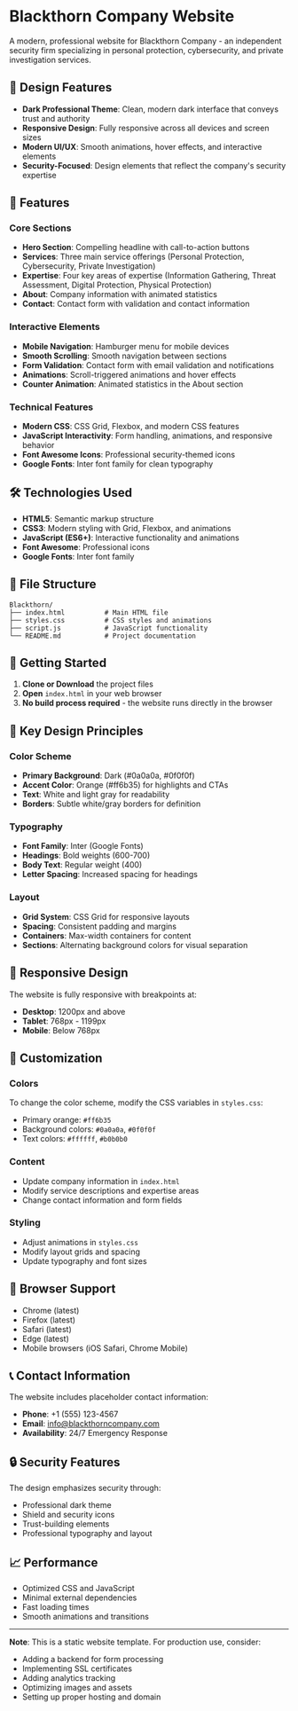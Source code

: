 # Blackthorn Company Website

A modern, professional website for Blackthorn Company - an independent security firm specializing in personal protection, cybersecurity, and private investigation services.

## 🎨 Design Features

- **Dark Professional Theme**: Clean, modern dark interface that conveys trust and authority
- **Responsive Design**: Fully responsive across all devices and screen sizes
- **Modern UI/UX**: Smooth animations, hover effects, and interactive elements
- **Security-Focused**: Design elements that reflect the company's security expertise

## 🚀 Features

### Core Sections
- **Hero Section**: Compelling headline with call-to-action buttons
- **Services**: Three main service offerings (Personal Protection, Cybersecurity, Private Investigation)
- **Expertise**: Four key areas of expertise (Information Gathering, Threat Assessment, Digital Protection, Physical Protection)
- **About**: Company information with animated statistics
- **Contact**: Contact form with validation and contact information

### Interactive Elements
- **Mobile Navigation**: Hamburger menu for mobile devices
- **Smooth Scrolling**: Smooth navigation between sections
- **Form Validation**: Contact form with email validation and notifications
- **Animations**: Scroll-triggered animations and hover effects
- **Counter Animation**: Animated statistics in the About section

### Technical Features
- **Modern CSS**: CSS Grid, Flexbox, and modern CSS features
- **JavaScript Interactivity**: Form handling, animations, and responsive behavior
- **Font Awesome Icons**: Professional security-themed icons
- **Google Fonts**: Inter font family for clean typography

## 🛠️ Technologies Used

- **HTML5**: Semantic markup structure
- **CSS3**: Modern styling with Grid, Flexbox, and animations
- **JavaScript (ES6+)**: Interactive functionality and animations
- **Font Awesome**: Professional icons
- **Google Fonts**: Inter font family

## 📁 File Structure

```
Blackthorn/
├── index.html          # Main HTML file
├── styles.css          # CSS styles and animations
├── script.js           # JavaScript functionality
└── README.md           # Project documentation
```

## 🚀 Getting Started

1. **Clone or Download** the project files
2. **Open** `index.html` in your web browser
3. **No build process required** - the website runs directly in the browser

## 🎯 Key Design Principles

### Color Scheme
- **Primary Background**: Dark (#0a0a0a, #0f0f0f)
- **Accent Color**: Orange (#ff6b35) for highlights and CTAs
- **Text**: White and light gray for readability
- **Borders**: Subtle white/gray borders for definition

### Typography
- **Font Family**: Inter (Google Fonts)
- **Headings**: Bold weights (600-700)
- **Body Text**: Regular weight (400)
- **Letter Spacing**: Increased spacing for headings

### Layout
- **Grid System**: CSS Grid for responsive layouts
- **Spacing**: Consistent padding and margins
- **Containers**: Max-width containers for content
- **Sections**: Alternating background colors for visual separation

## 📱 Responsive Design

The website is fully responsive with breakpoints at:
- **Desktop**: 1200px and above
- **Tablet**: 768px - 1199px
- **Mobile**: Below 768px

## 🔧 Customization

### Colors
To change the color scheme, modify the CSS variables in `styles.css`:
- Primary orange: `#ff6b35`
- Background colors: `#0a0a0a`, `#0f0f0f`
- Text colors: `#ffffff`, `#b0b0b0`

### Content
- Update company information in `index.html`
- Modify service descriptions and expertise areas
- Change contact information and form fields

### Styling
- Adjust animations in `styles.css`
- Modify layout grids and spacing
- Update typography and font sizes

## 🌟 Browser Support

- Chrome (latest)
- Firefox (latest)
- Safari (latest)
- Edge (latest)
- Mobile browsers (iOS Safari, Chrome Mobile)

## 📞 Contact Information

The website includes placeholder contact information:
- **Phone**: +1 (555) 123-4567
- **Email**: info@blackthorncompany.com
- **Availability**: 24/7 Emergency Response

## 🔒 Security Features

The design emphasizes security through:
- Professional dark theme
- Shield and security icons
- Trust-building elements
- Professional typography and layout

## 📈 Performance

- Optimized CSS and JavaScript
- Minimal external dependencies
- Fast loading times
- Smooth animations and transitions

---

**Note**: This is a static website template. For production use, consider:
- Adding a backend for form processing
- Implementing SSL certificates
- Adding analytics tracking
- Optimizing images and assets
- Setting up proper hosting and domain
